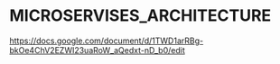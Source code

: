 # MICROSERVISES_ARCHITECTURE

https://docs.google.com/document/d/1TWD1arRBg-bkOe4ChV2EZWI23uaRoW_aQedxt-nD_b0/edit